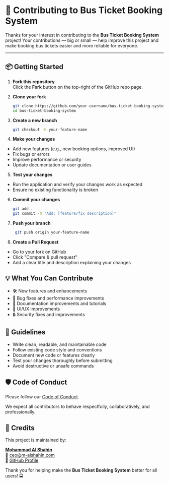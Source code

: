 # 🤝 Contributing to Bus Ticket Booking System

Thanks for your interest in contributing to the **Bus Ticket Booking System** project! Your contributions — big or small — help improve this project and make booking bus tickets easier and more reliable for everyone.

---

## 📦 Getting Started

1. **Fork this repository**  
   Click the **Fork** button on the top-right of the GitHub repo page.

2. **Clone your fork**
   ```bash
   git clone https://github.com/your-username/bus-ticket-booking-system.git
   cd bus-ticket-booking-system
   ```

3. **Create a new branch**

   ```bash
   git checkout -b your-feature-name
   ```
   
4. **Make your changes**
- Add new features (e.g., new booking options, improved UI)
- Fix bugs or errors
- Improve performance or security
- Update documentation or user guides

5. **Test your changes**
- Run the application and verify your changes work as expected
- Ensure no existing functionality is broken

6. **Commit your changes**
   ```bash
   git add .
   git commit -m "Add: [feature/fix description]"
   ```
   
7. **Push your branch**
   ```bash
    git push origin your-feature-name
   ```
   
8. **Create a Pull Request**
- Go to your fork on GitHub
- Click "Compare & pull request"
- Add a clear title and description explaining your changes


## 💡 What You Can Contribute
- 🛠️ New features and enhancements
- 🐞 Bug fixes and performance improvements
- 📝 Documentation improvements and tutorials
- 🎨 UI/UX improvements
- 🔒 Security fixes and improvements


## 📌 Guidelines
- Write clean, readable, and maintainable code
- Follow existing code style and conventions
- Document new code or features clearly
- Test your changes thoroughly before submitting
- Avoid destructive or unsafe commands

## 🛡 Code of Conduct

Please follow our [Code of Conduct](CODE_OF_CONDUCT.md).

We expect all contributors to behave respectfully, collaboratively, and professionally.


## 🙌 Credits

This project is maintained by:

[**Mohammad Al Shahin**](https://www.linkedin.com/in/mohammadalshahin)  
📧 [ceo@m-alshahin.com](mailto:ceo@m-alshahin.com)  
🔗 [GitHub Profile](https://github.com/malshahin)

Thank you for helping make the **Bus Ticket Booking System** better for all users! 🚍
